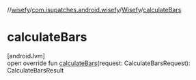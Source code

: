 //[wisefy](../../../index.md)/[com.isupatches.android.wisefy](../index.md)/[Wisefy](index.md)/[calculateBars](calculate-bars.md)

# calculateBars

[androidJvm]\
open override fun [calculateBars](calculate-bars.md)(request: CalculateBarsRequest): CalculateBarsResult
